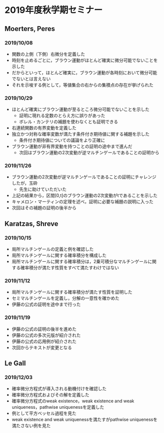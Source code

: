 # 2019年度秋学期セミナー
## Moerters, Peres
### 2019/10/08
- 関数の上側（下側）右微分を定義した
- 時刻を止めるごとに，ブラウン運動がほとんど確実に微分可能でないことを示した
- だからといって，ほとんど確実に，ブラウン運動が各時刻において微分可能でないとは言えない
- それを示唆する例として，等値集合の右からの集積点の存在が挙げられた
### 2019/10/29
- ほとんど確実にブラウン運動が至るところ微分可能でないことを示した
    - 証明に現れる定数のとらえ方に誤りがあった
    - ボレル・カンテリの補題を使わなくとも証明できる
- 右連続関数の有界変動を定義した
- 独立かつ対称な確率変数が満たす条件付き期待値に関する補題を示した
    - 条件付き期待値についての議論をより正確に
- ブラウン運動が非有界変動を持つことの証明の途中まで進んだ
    - 次回はブラウン運動の2次変動が逆マルチンゲールであることの証明から
### 2019/11/26
- ブラウン運動の2次変動が逆マルチンゲールであることの証明にチャレンジしたが，玉砕
    - 先生に助けていただいた
- 上記の結果から，区間[0,t]のブラウン運動の2次変動がtであることを示した
- キャメロン・マーティンの定理を述べ，証明に必要な補題の説明に入った
- 次回はその補題の証明の後半から
## Karatzas, Shreve
### 2019/10/15
- 局所マルチンゲールの定義と例を確認した
- 局所マルチンゲールに関する確率積分を構成した
- 局所マルチンゲールに関する確率積分は，2乗可積分なマルチンゲールに関する確率積分が満たす性質をすべて満たすわけではない
### 2019/11/12
- 局所マルチンゲールに関する確率積分が満たす性質を証明した
- セミマルチンゲールを定義し，分解の一意性を確かめた
- 伊藤の公式の証明を途中まで行った
### 2019/11/19
- 伊藤の公式の証明の後半を進めた
- 伊藤の公式の多次元版が紹介された
- 伊藤の公式の応用例が紹介された
- 次回からテキストが変更となる
## Le Gall
### 2019/12/03
- 確率微分方程式が導入される動機付けを確認した
- 確率微分方程式およびその解を定義した
- 確率微分方程式のweak existence，weak existence and weak uniqueness，pathwise uniquenessを定義した
- 例として平方ベッセル過程を見た
- weak existence and weak uniquenessを満たすがpathwise uniquenessを満たさない例を見た
